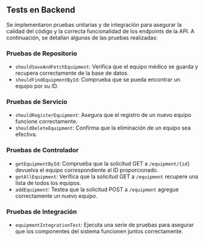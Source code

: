 ## Tests en Backend

Se implementaron pruebas unitarias y de integración para asegurar la calidad del código y la correcta funcionalidad de los endpoints de la API. A continuación, se detallan algunas de las pruebas realizadas:

### Pruebas de Repositorio
- `shouldSaveAndFetchEquipment`: Verifica que el equipo médico se guarda y recupera correctamente de la base de datos.
- `shouldFindEquipmentById`: Comprueba que se pueda encontrar un equipo por su ID.

### Pruebas de Servicio
- `shouldRegisterEquipment`: Asegura que el registro de un nuevo equipo funcione correctamente.
- `shouldDeleteEquipment`: Confirma que la eliminación de un equipo sea efectiva.

### Pruebas de Controlador
- `getEquipmentById`: Comprueba que la solicitud GET a `/equipment/{id}` devuelva el equipo correspondiente al ID proporcionado.
- `getAllEquipment`: Verifica que la solicitud GET a `/equipment` recupere una lista de todos los equipos.
- `addEquipment`: Testea que la solicitud POST a `/equipment` agregue correctamente un nuevo equipo.

### Pruebas de Integración
- `equipmentIntegrationTest`: Ejecuta una serie de pruebas para asegurar que los componentes del sistema funcionen juntos correctamente.
